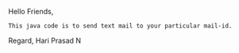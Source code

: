 Hello Friends,
 
    This java code is to send text mail to your particular mail-id.

Regard,
Hari Prasad N
